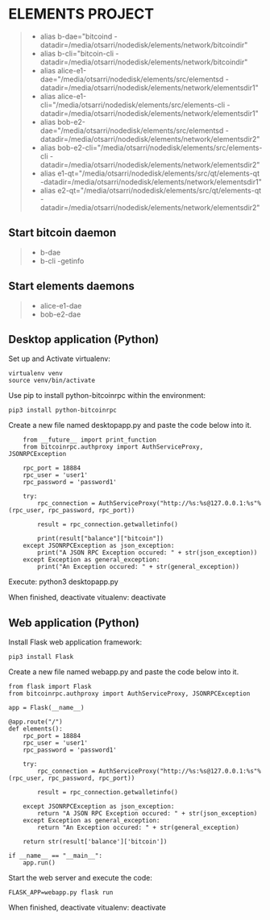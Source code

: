 # ELEMENTS PROJECT

> * alias b-dae="bitcoind -datadir=/media/otsarri/nodedisk/elements/network/bitcoindir"
> * alias b-cli="bitcoin-cli -datadir=/media/otsarri/nodedisk/elements/network/bitcoindir"
> * alias alice-e1-dae="/media/otsarri/nodedisk/elements/src/elementsd -datadir=/media/otsarri/nodedisk/elements/network/elementsdir1"
> * alias alice-e1-cli="/media/otsarri/nodedisk/elements/src/elements-cli -datadir=/media/otsarri/nodedisk/elements/network/elementsdir1"
> * alias bob-e2-dae="/media/otsarri/nodedisk/elements/src/elementsd -datadir=/media/otsarri/nodedisk/elements/network/elementsdir2"
> * alias bob-e2-cli="/media/otsarri/nodedisk/elements/src/elements-cli -datadir=/media/otsarri/nodedisk/elements/network/elementsdir2"
> * alias e1-qt="/media/otsarri/nodedisk/elements/src/qt/elements-qt -datadir=/media/otsarri/nodedisk/elements/network/elementsdir1"
> * alias e2-qt="/media/otsarri/nodedisk/elements/src/qt/elements-qt -datadir=/media/otsarri/nodedisk/elements/network/elementsdir2"

## Start bitcoin daemon

> * b-dae
> * b-cli -getinfo

## Start elements daemons

> * alice-e1-dae
> * bob-e2-dae

## Desktop application (Python)

Set up and Activate virtualenv:

    virtualenv venv
    source venv/bin/activate

Use pip to install python-bitcoinrpc within the environment:

    pip3 install python-bitcoinrpc

Create a new file named desktopapp.py and paste the code below into it.

        from __future__ import print_function
        from bitcoinrpc.authproxy import AuthServiceProxy, JSONRPCException

        rpc_port = 18884
        rpc_user = 'user1'
        rpc_password = 'password1'

        try:
            rpc_connection = AuthServiceProxy("http://%s:%s@127.0.0.1:%s"%(rpc_user, rpc_password, rpc_port))
            
            result = rpc_connection.getwalletinfo()
            
            print(result["balance"]["bitcoin"])
        except JSONRPCException as json_exception:
            print("A JSON RPC Exception occured: " + str(json_exception))
        except Exception as general_exception:
            print("An Exception occured: " + str(general_exception))

Execute:
    python3 desktopapp.py

When finished, deactivate vitualenv:
    deactivate

## Web application (Python)

Install Flask web application framework:

    pip3 install Flask

Create a new file named webapp.py and paste the code below into it.

    from flask import Flask
    from bitcoinrpc.authproxy import AuthServiceProxy, JSONRPCException

    app = Flask(__name__)
    
    @app.route("/")
    def elements():
        rpc_port = 18884
        rpc_user = 'user1'
        rpc_password = 'password1'

        try:
            rpc_connection = AuthServiceProxy("http://%s:%s@127.0.0.1:%s"%(rpc_user, rpc_password, rpc_port))
        
            result = rpc_connection.getwalletinfo()
        
        except JSONRPCException as json_exception:
            return "A JSON RPC Exception occured: " + str(json_exception)
        except Exception as general_exception:
            return "An Exception occured: " + str(general_exception)

        return str(result['balance']['bitcoin'])
    
    if __name__ == "__main__":
        app.run()

Start the web server and execute the code:

    FLASK_APP=webapp.py flask run

When finished, deactivate vitualenv:
    deactivate
